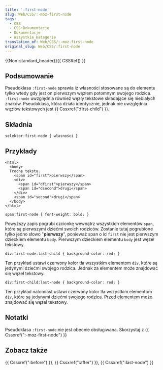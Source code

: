 ```yaml
---
title: ':first-node'
slug: Web/CSS/:-moz-first-node
tags:
  - CSS
  - CSS:Dokumentacje
  - Dokumentacje
  - Wszystkie_kategorie
translation_of: Web/CSS/:-moz-first-node
original_slug: Web/CSS/:first-node
---
```

{{Non-standard_header}}{{ CSSRef() }}

## Podsumowanie

Pseudoklasa `:first-node` sprawia iż własności stosowane są do elementu tylko wtedy gdy jest on pierwszym węzłem potomnym swojego rodzica. `:first-node` uwzględnia również węzły tekstowe składające się niebiałych znaków. Pseudoklasą, która działa identycznie, jednak nie uwzględnia węzłów tekstowych jest {{ Cssxref(":first-child") }}.

## Składnia

    selektor:first-node { własności }

## Przykłady

    <html>
      <body>
      Trochę tekstu.
        <span id="first">pierwszy</span>
        <div>
          <span id="dfirst">pierwszy</span>
          <span id="dsecond">drugi</span>
        </div>
        <span id="second">drugi</span>
      </body>
    </html>

    span:first-node { font-weight: bold; }

Powyższy zapis pogrubi czcionkę wewnątrz wszystkich elementów `span`, które są pierwszymi dziećmi swoich rodziców. Zostanie tutaj pogrubione tylko jedno słowo "**pierwszy**", ponieważ span o id `first` nie jest pierwszym dzieckiem elementu `body`. Pierwszym dzieckiem elementu `body` jest węzeł tekstowy.

    div:first-node:last-child { background-color: red; }

Ten przykład ustawi czerwony kolor tła wszystkim elementom `div`, które są jedynymi dziećmi swojego rodzica. Jednak za elementem może znajdować się węzeł tekstowy.

    div:first-child:last-node { background-color: red; }

Ten przykład natomiast ustawi czerwony kolor tła wszystkim elementom `div`, które są jedynymi dziećmi swojego rodzica. Przed elementem może znajdować się węzeł tekstowy.

## Notatki

Pseudoklasa `:first-node` nie jest obecnie obsługiwana. Skorzystaj z {{ Cssxref(":-moz-first-node") }}

## Zobacz także

{{ Cssxref(":before") }}, {{ Cssxref(":after") }}, {{ Cssxref(":last-node") }}
